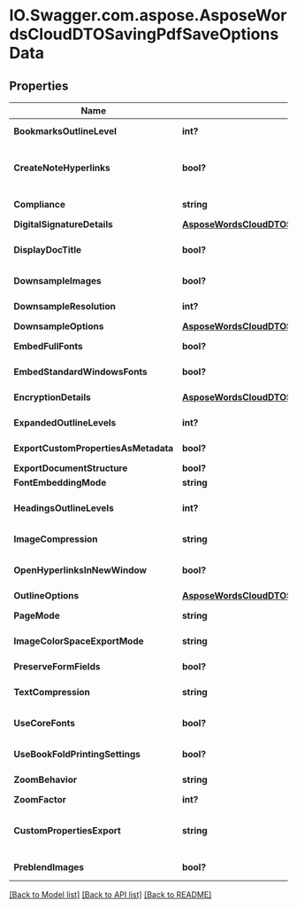 # IO.Swagger.com.aspose.AsposeWordsCloudDTOSavingPdfSaveOptionsData
## Properties

Name | Type | Description | Notes
------------ | ------------- | ------------- | -------------
**BookmarksOutlineLevel** | **int?** | Specifies the level in the PDF document outline at which to display Word bookmarks | [optional] 
**CreateNoteHyperlinks** | **bool?** | Specifies whether to convert footnote/endnote references in main text story into active hyperlinks.  When clicked the hyperlink will lead to the corresponding footnote/endnote.  Default is false. | [optional] 
**Compliance** | **string** | Specifies the PDF standards compliance level for output documents | [optional] 
**DigitalSignatureDetails** | [**AsposeWordsCloudDTOSavingPdfDigitalSignatureDetailsData**](AsposeWordsCloudDTOSavingPdfDigitalSignatureDetailsData.md) | Specifies the details for signing the output PDF document | [optional] 
**DisplayDocTitle** | **bool?** | A flag specifying whether the window’s title bar should display the document title taken from the Title entry of the document information dictionary. | [optional] 
**DownsampleImages** | **bool?** | Specifies whether or not the images should be downsampled | [optional] 
**DownsampleResolution** | **int?** | Specifies the resolution in pixels per inch to which the images should be downsampled | [optional] 
**DownsampleOptions** | [**AsposeWordsCloudDTOSavingDownsampleOptionsData**](AsposeWordsCloudDTOSavingDownsampleOptionsData.md) | Allows to specify downsample options. | [optional] 
**EmbedFullFonts** | **bool?** | Controls how fonts are embedded into the resulting PDF documents | [optional] 
**EmbedStandardWindowsFonts** | **bool?** | Determines whether or not to embed standard windows fonts Arial and Times New Roman | [optional] 
**EncryptionDetails** | [**AsposeWordsCloudDTOSavingPdfEncryptionDetailsData**](AsposeWordsCloudDTOSavingPdfEncryptionDetailsData.md) | Specifies the details for encrypting the output PDF document | [optional] 
**ExpandedOutlineLevels** | **int?** | Specifies how many levels in the PDF document outline to show expanded when the PDF file is viewed | [optional] 
**ExportCustomPropertiesAsMetadata** | **bool?** | Determines whether or not to export custom properties of document as Metadata | [optional] 
**ExportDocumentStructure** | **bool?** | Determines whether or not to export document structure | [optional] 
**FontEmbeddingMode** | **string** | Specifies the font embedding mode | [optional] 
**HeadingsOutlineLevels** | **int?** | Specifies how many levels of headings (paragraphs formatted with the Heading styles) to include in the PDF document outline | [optional] 
**ImageCompression** | **string** | Specifies compression type to be used for all images in the document | [optional] 
**OpenHyperlinksInNewWindow** | **bool?** | Determines whether hyperlinks in the output Pdf document are forced to be opened in a new window (or tab) of a browser | [optional] 
**OutlineOptions** | [**AsposeWordsCloudDTOSavingOutlineOptionsData**](AsposeWordsCloudDTOSavingOutlineOptionsData.md) | Allows to specify outline options | [optional] 
**PageMode** | **string** | Specifies how the PDF document should be displayed when opened in the PDF reader | [optional] 
**ImageColorSpaceExportMode** | **string** | Specifies how the color space will be selected for the images in PDF document. | [optional] 
**PreserveFormFields** | **bool?** | Specifies whether to preserve Microsoft Word form fields as form fields in PDF or convert them to text | [optional] 
**TextCompression** | **string** | Specifies compression type to be used for all textual content in the document | [optional] 
**UseCoreFonts** | **bool?** | Determines whether or not to substitute TrueType fonts Arial, Times New Roman, Courier New and Symbol with core PDF Type 1 fonts | [optional] 
**UseBookFoldPrintingSettings** | **bool?** | Determines whether the document should be saved using a booklet printing layout | [optional] 
**ZoomBehavior** | **string** | Determines what type of zoom should be applied when a document is opened with a PDF viewer | [optional] 
**ZoomFactor** | **int?** | Determines zoom factor (in percentages) for a document | [optional] 
**CustomPropertiesExport** | **string** | Gets or sets a value determining the way {Aspose.Words.Properties.CustomDocumentProperties} are exported to PDF file.  Default value is {Aspose.Words.Saving.PdfCustomPropertiesExport.None}. | [optional] 
**PreblendImages** | **bool?** | Gets or sets a value determining whether or not to preblend transparent images with black background color. | [optional] 

[[Back to Model list]](../README.md#documentation-for-models) [[Back to API list]](../README.md#documentation-for-api-endpoints) [[Back to README]](../README.md)


